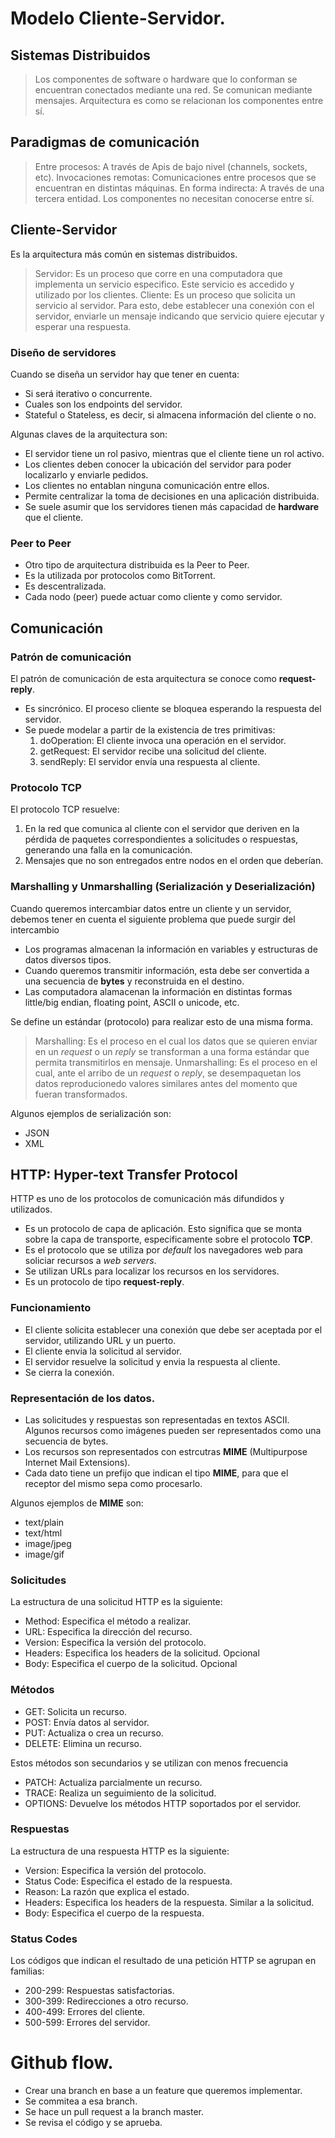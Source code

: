 # Modelo Cliente-Servidor.

## Sistemas Distribuidos

> Los componentes de software o hardware que lo conforman se encuentran conectados mediante una red.
> Se comunican mediante mensajes.
> Arquitectura es como se relacionan los componentes entre sí.

## Paradigmas de comunicación

> Entre procesos: A través de Apis de bajo nivel (channels, sockets, etc).
> Invocaciones remotas: Comunicaciones entre procesos que se encuentran en distintas máquinas.
> En forma indirecta: A través de una tercera entidad. Los componentes no necesitan conocerse entre sí.

## Cliente-Servidor

Es la arquitectura más común en sistemas distribuidos.

> Servidor: Es un proceso que corre en una computadora que implementa un servicio especifico. Este servicio es accedido y utilizado por los clientes.
> Cliente: Es un proceso que solicita un servicio al servidor. Para esto, debe establecer una conexión con el servidor, enviarle un mensaje indicando que servicio quiere ejecutar y esperar una respuesta.

### Diseño de servidores

Cuando se diseña un servidor hay que tener en cuenta:

- Si será iterativo o concurrente.
- Cuales son los endpoints del servidor.
- Stateful o Stateless, es decir, si almacena información del cliente o no.

Algunas claves de la arquitectura son:

- El servidor tiene un rol pasivo, mientras que el cliente tiene un rol activo.
- Los clientes deben conocer la ubicación del servidor para poder localizarlo y enviarle pedidos.
- Los clientes no entablan ninguna comunicación entre ellos.
- Permite centralizar la toma de decisiones en una aplicación distribuida.
- Se suele asumir que los servidores tienen más capacidad de **hardware** que el cliente.

### Peer to Peer

- Otro tipo de arquitectura distribuida es la Peer to Peer.
- Es la utilizada por protocolos como BitTorrent.
- Es descentralizada.
- Cada nodo (peer) puede actuar como cliente y como servidor.

## Comunicación

### Patrón de comunicación

El patrón de comunicación de esta arquitectura se conoce como **request-reply**.

- Es sincrónico. El proceso cliente se bloquea esperando la respuesta del servidor.
- Se puede modelar a partir de la existencia de tres primitivas:
  1. doOperation: El cliente invoca una operación en el servidor.
  2. getRequest: El servidor recibe una solicitud del cliente.
  3. sendReply: El servidor envía una respuesta al cliente.

### Protocolo TCP

El protocolo TCP resuelve:

1. En la red que comunica al cliente con el servidor que deriven en la pérdida de paquetes correspondientes a solicitudes o respuestas, generando una falla en la comunicación.
2. Mensajes que no son entregados entre nodos en el orden que deberían.

### Marshalling y Unmarshalling (Serialización y Deserialización)

Cuando queremos intercambiar datos entre un cliente y un servidor, debemos tener en cuenta el siguiente problema que puede surgir del intercambio

- Los programas almacenan la información en variables y estructuras de datos diversos tipos.
- Cuando queremos transmitir información, esta debe ser convertida a una secuencia de **bytes** y reconstruida en el destino.
- Las computadora alamacenan la información en distintas formas little/big endian, floating point, ASCII o unicode, etc.

Se define un estándar (protocolo) para realizar esto de una misma forma.

> Marshalling: Es el proceso en el cual los datos que se quieren enviar en un _request_ o un _reply_ se transforman a una forma estándar que permita transmitirlos en mensaje.
> Unmarshalling: Es el proceso en el cual, ante el arribo de un _request_ o _reply_, se desempaquetan los datos reproducionedo valores similares antes del momento que fueran transformados.

Algunos ejemplos de serialización son:

- JSON
- XML

## HTTP: Hyper-text Transfer Protocol

HTTP es uno de los protocolos de comunicación más difundidos y utilizados.

- Es un protocolo de capa de aplicación. Esto significa que se monta sobre la capa de transporte, especificamente sobre el protocolo **TCP**.
- Es el protocolo que se utiliza por _default_ los navegadores web para soliciar recursos a _web servers_.
- Se utilizan URLs para localizar los recursos en los servidores.
- Es un protocolo de tipo **request-reply**.

### Funcionamiento

- El cliente solicita establecer una conexión que debe ser aceptada por el servidor, utilizando URL y un puerto.
- El cliente envia la solicitud al servidor.
- El servidor resuelve la solicitud y envia la respuesta al cliente.
- Se cierra la conexión.

### Representación de los datos.

- Las solicitudes y respuestas son representadas en textos ASCII. Algunos recursos como imágenes pueden ser representados como una secuencia de bytes.
- Los recursos son representados con estrcutras **MIME** (Multipurpose Internet Mail Extensions).
- Cada dato tiene un prefijo que indican el tipo **MIME**, para que el receptor del mismo sepa como procesarlo.

Algunos ejemplos de **MIME** son:

- text/plain
- text/html
- image/jpeg
- image/gif

### Solicitudes

La estructura de una solicitud HTTP es la siguiente:

- Method: Especifica el método a realizar.
- URL: Especifica la dirección del recurso.
- Version: Especifica la versión del protocolo.
- Headers: Especifica los headers de la solicitud. Opcional
- Body: Especifica el cuerpo de la solicitud. Opcional

### Métodos

- GET: Solicita un recurso.
- POST: Envía datos al servidor.
- PUT: Actualiza o crea un recurso.
- DELETE: Elimina un recurso.

Estos métodos son secundarios y se utilizan con menos frecuencia

- PATCH: Actualiza parcialmente un recurso.
- TRACE: Realiza un seguimiento de la solicitud.
- OPTIONS: Devuelve los métodos HTTP soportados por el servidor.

### Respuestas

La estructura de una respuesta HTTP es la siguiente:

- Version: Especifica la versión del protocolo.
- Status Code: Especifica el estado de la respuesta.
- Reason: La razón que explica el estado.
- Headers: Especifica los headers de la respuesta. Similar a la solicitud.
- Body: Especifica el cuerpo de la respuesta.

### Status Codes

Los códigos que indican el resultado de una petición HTTP se agrupan en familias:

- 200-299: Respuestas satisfactorias.
- 300-399: Redirecciones a otro recurso.
- 400-499: Errores del cliente.
- 500-599: Errores del servidor.

# Github flow.

- Crear una branch en base a un feature que queremos implementar.
- Se commitea a esa branch.
- Se hace un pull request a la branch master.
- Se revisa el código y se aprueba.
